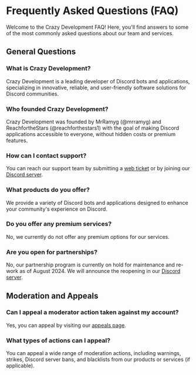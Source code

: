 # Frequently Asked Questions (FAQ)

Welcome to the Crazy Development FAQ! Here, you'll find answers to some of the most commonly asked questions about our team and services.

## General Questions

### What is Crazy Development?
Crazy Development is a leading developer of Discord bots and applications, specializing in innovative, reliable, and user-friendly software solutions for Discord communities.

### Who founded Crazy Development?
Crazy Development was founded by MrRamyg (@mrramyg) and ReachfortheStars (@reachforthestars1) with the goal of making Discord applications accessible to everyone, without hidden costs or premium features.

### How can I contact support?
You can reach our support team by submitting a [web ticket](https://web-tickets.crazydev.org) or by joining our [Discord server](https://crazydev.org/discord).

### What products do you offer?
We provide a variety of Discord bots and applications designed to enhance your community's experience on Discord.

### Do you offer any premium services?
No, we currently do not offer any premium options for our services.

### Are you open for partnerships?
No, our partnership program is currently on hold for maintenance and re-work as of August 2024. We will announce the reopening in our [Discord server](https://crazydev.org/discord).

## Moderation and Appeals

### Can I appeal a moderator action taken against my account?
Yes, you can appeal by visiting our [appeals page](https://moderation.crazydev.org/appeal_form.php).

### What types of actions can I appeal?
You can appeal a wide range of moderation actions, including warnings, strikes, Discord server bans, and blacklists from our products or services (if applicable).
